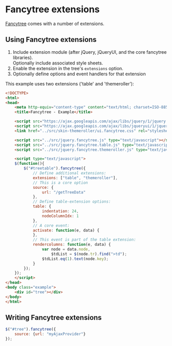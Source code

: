 # Fancytree extensions

[Fancytree] comes with a number of extensions.

## Using Fancytree extensions

1. Include extension module (after jQuery, jQueryUI, and the core fancytree libraries).  
   Optionally include associated style sheets. 
2. Enable the extension in the tree's `extensions` option.
3. Optionally define options and event handlers for that extension

This example uses two extensions ('table' and 'themeroller'):

```html
<!DOCTYPE>
<html>
<head>
    <meta http-equiv="content-type" content="text/html; charset=ISO-8859-1">
    <title>Fancytree - Example</title>

    <script src="https://ajax.googleapis.com/ajax/libs/jquery/1/jquery.min.js" type="text/javascript"></script>
    <script src="https://ajax.googleapis.com/ajax/libs/jqueryui/1/jquery-ui.min.js" type="text/javascript"></script>
    <link href="../src/skin-themeroller/ui.fancytree.css" rel="stylesheet" type="text/css">

    <script src="../src/jquery.fancytree.js" type="text/javascript"></script>
    <script src="../src/jquery.fancytree.table.js" type="text/javascript"></script>
    <script src="../src/jquery.fancytree.themeroller.js" type="text/javascript"></script>

    <script type="text/javascript">
    $(function(){
        $("#treetable").fancytree({
            // Define additional extensions:
            extensions: ["table", "themeroller"],
            // This is a core option
            source: {
                url: "/getTreeData"
            },
            // Define table-extension options:
            table: {
                indentation: 24,
                nodeColumnIdx: 1
            },
            // A core event:
            activate: function(e, data) {
            },
            // This event is part of the table extension:
            rendercolumns: function(e, data) {
                var node = data.node,
                    $tdList = $(node.tr).find(">td");
                $tdList.eq(1).text(node.key);
            }
        });
    });
    </script>
</head>
<body class="example">
    <div id="tree"></div>
</body>
</html>
```

## Writing Fancytree extensions

```js
$("#tree").fancytree({
    source: {url: "myAjaxProvider"}
});
```


[Fancytree]: https://github.com/mar10/fancytree
